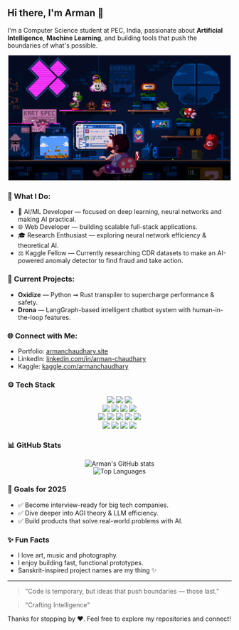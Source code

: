 ## Hi there, I'm Arman 👋

I'm a Computer Science student at PEC, India, passionate about **Artificial Intelligence**, **Machine Learning**, and building tools that push the boundaries of what's possible.

<p align="center">
  <img src="cool.gif" alt="Arman says hi!" href="https://armanchaudhary.site" width="500" />
</p>


### 🌟 What I Do:

* 🤖 AI/ML Developer — focused on deep learning, neural networks and making AI practical.
* 🌐 Web Developer — building scalable full-stack applications.
* 🎓 Research Enthusiast — exploring neural network efficiency & theoretical AI.
* ⚖️ Kaggle Fellow — Currently researching CDR datasets to make an AI-powered anomaly detector to find fraud and take action.

### 🎯 Current Projects:

* **Oxidize** — Python ➞ Rust transpiler to supercharge performance & safety.
* **Drona** — LangGraph-based intelligent chatbot system with human-in-the-loop features.

### 🌐 Connect with Me:

* Portfolio: [armanchaudhary.site](https://armanchaudhary.site)
* LinkedIn: [linkedin.com/in/arman-chaudhary](https://www.linkedin.com/in/arman-chaudhary)
* Kaggle: [kaggle.com/armanchaudhary](https://kaggle.com/armanchaudhary)

### ⚙️ Tech Stack

<div align="center">

<img src="https://img.shields.io/badge/Python-3776AB?style=for-the-badge&logo=python&logoColor=white" />
<img src="https://img.shields.io/badge/TypeScript-3178C6?style=for-the-badge&logo=typescript&logoColor=white" />
<img src="https://img.shields.io/badge/C++-00599C?style=for-the-badge&logo=c%2B%2B&logoColor=white" />
<br/>
<img src="https://img.shields.io/badge/PyTorch-EE4C2C?style=for-the-badge&logo=pytorch&logoColor=white" />
<img src="https://img.shields.io/badge/TensorFlow-FF6F00?style=for-the-badge&logo=tensorflow&logoColor=white" />
<img src="https://img.shields.io/badge/HuggingFace-FFD21F?style=for-the-badge&logo=huggingface&logoColor=black" />
<img src="https://img.shields.io/badge/LangChain-2B2E4A?style=for-the-badge&logo=chainlink&logoColor=white" />
<br/>
<img src="https://img.shields.io/badge/React-20232A?style=for-the-badge&logo=react&logoColor=61DAFB" />
<img src="https://img.shields.io/badge/Node.js-339933?style=for-the-badge&logo=nodedotjs&logoColor=white" />
<img src="https://img.shields.io/badge/Express-000000?style=for-the-badge&logo=express&logoColor=white" />
<img src="https://img.shields.io/badge/postgresql-4169e1?style=for-the-badge&logo=postgresql&logoColor=white" />
<img src="https://img.shields.io/badge/TailwindCSS-06B6D4?style=for-the-badge&logo=tailwindcss&logoColor=white" />
<br/>
<img src="https://img.shields.io/badge/Git-F05032?style=for-the-badge&logo=git&logoColor=white" />
<img src="https://img.shields.io/badge/Docker-2496ED?style=for-the-badge&logo=docker&logoColor=white" />
<img src="https://img.shields.io/badge/Linux-FCC624?style=for-the-badge&logo=linux&logoColor=black" />
<img src="https://img.shields.io/badge/VSCode-007ACC?style=for-the-badge&logo=visualstudiocode&logoColor=white" />

</div>

### 📊 GitHub Stats

<div align="center">
  <img src="https://github-readme-stats.vercel.app/api?username=Arman176001&show_icons=true&theme=radical" alt="Arman's GitHub stats" />
  <br/>
  <img src="https://github-readme-stats.vercel.app/api/top-langs/?username=Arman176001&layout=compact&theme=radical&hide=typescript" alt="Top Languages" />
</div>

### 🚀 Goals for 2025

* ✅ Become interview-ready for big tech companies.
* ✅ Dive deeper into AGI theory & LLM efficiency.
* ✅ Build products that solve real-world problems with AI.

### ✨ Fun Facts

* I love art, music and photography.
* I enjoy building fast, functional prototypes.
* Sanskrit-inspired project names are my thing ✨

---

> "Code is temporary, but ideas that push boundaries — those last."

> "Crafting Intelligence"

Thanks for stopping by ❤️. Feel free to explore my repositories and connect!
